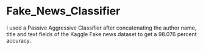 # Fake_News_Classifier
I used a Passive Aggressive Classifier after concatenating the author name, title and text fields of the Kaggle Fake news dataset to get a 98.076 percent accuracy.
